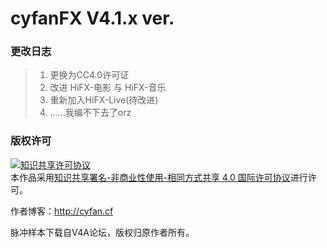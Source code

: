 # cyfanFX V4.1.x ver. #

### 更改日志 ###

> 1. 更换为CC4.0许可证  
> 2. 改进 HiFX-电影 与 HiFX-音乐  
> 3. 重新加入HiFX-Live(待改进)  
> 4. ……我编不下去了orz  

### 版权许可 ###

<a rel="license" href="http://creativecommons.org/licenses/by-nc-sa/4.0/"><img alt="知识共享许可协议" style="border-width:0" src="https://i.creativecommons.org/l/by-nc-sa/4.0/88x31.png" /></a><br />本作品采用<a rel="license" href="http://creativecommons.org/licenses/by-nc-sa/4.0/">知识共享署名-非商业性使用-相同方式共享 4.0 国际许可协议</a>进行许可。

作者博客：http://cyfan.cf

脉冲样本下载自V4A论坛，版权归原作者所有。
